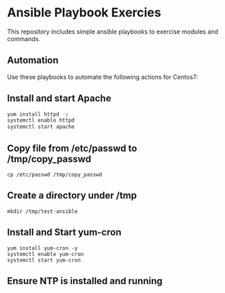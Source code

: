 # Ansible Playbook Exercies

This repository includes simple ansible playbooks to exercise modules and commands.  

## Automation

Use these playbooks to automate the following actions for Centos7:

## Install and start Apache

```bash
yum install httpd -y
systemctl enable httpd
systemctl start apache
```

## Copy file from /etc/passwd to /tmp/copy_passwd

```
cp /etc/passwd /tmp/copy_passwd
```

## Create a directory under /tmp

```
mkdir /tmp/test-ansible
```

## Install and Start yum-cron

```
yum install yum-cron -y
systemctl enable yum-cron
systemctl start yum-cron
```

## Ensure NTP is installed and running
